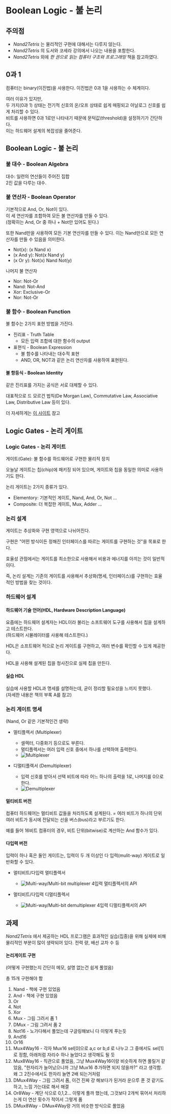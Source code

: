 # Boolean Logic - 불 논리

## 주의점
- _Nand2Tetris_ 는 물리적인 구현에 대해서는 다루지 않는다.
- _Nand2Tetris_ 의 도서와 코세라 강의에서 나오는 내용을 포함한다.
- _Nand2Tetris_ 외에 _한 권으로 읽는 컴퓨터 구조와 프로그래밍_ 책을 참고하였다.


## 0과 1

컴퓨터는 binary(이진법)을 사용한다.
이진법은 0과 1을 사용하는 수 체계이다.

여러 이유가 있지만,   
두 가지(0과 1) 상태는 전기적 신호의 온/오프 상태로 쉽게 매핑되고 아날로그 신호를 쉽게 처리할 수 있다.   
비트를 사용하면 0과 1로만 나타내기 때문에 문턱값(threshold)을 설정하기가 간단하다.   
이는 하드웨어 설계의 복잡성을 줄어준다.

## Boolean Logic - 불 논리

### 불 대수 - Boolean Algebra
대수: 일련의 연산들이 주어진 집합  
2진 값을 다루는 대수.  

###  불 연산자 - Boolean Operator

기본적으로 And, Or, Not이 있다.  
이 세 연산자를 조합하여 모든 불 연산자를 만들 수 있다.   
(정확히는 And, Or 중 하나 + Not만 있어도 된다.)

또한 Nand만을 사용하여 모든 기본 연산자를 만들 수 있다. 이는 Nand만으로 모든 연산자를 만들 수 있음을 의미한다.
- Not(x): (x Nand x)
- (x And y): Not(x Nand y)
- (x Or y): Not(x) Nand Not(y)

나머지 불 연산자
- Nor: Not-Or
- Nand: Not-And
- Xor: Exclusive-Or
- Nor: Not-Or


###  불 함수 - Boolean Function

불 함수는 2가지 표현 방법을 가진다.
- 진리표 - Truth Table
    - 모든 입력 조합에 대한 함수의 output
- 표현식 - Boolean Expression
    - 불 함수를 나타내는 대수적 표현
    - AND, OR, NOT과 같은 논리 연산자를 사용하여 표현된다.

#### 불 항등식 - Boolean Identity

같은 진리표를 가지는 공식은 서로 대체할 수 있다.

대표적으로 드 모르건 법칙(De Morgan Law), Commutative Law, Associative Law, Distributive Law 등이 있다.

더 자세하게는 [이 사이트](https://www.allaboutcircuits.com/technical-articles/boolean-identities/) 참고


## Logic Gates - 논리 게이트

### Logic Gates - 논리 게이트

게이트(Gate): 불 함수를 하드웨어로 구현한 물리적 장치

오늘날 게이트는 칩(chip)에 패키징 되어 있으며, 게이트와 칩을 동일한 의미로 사용하기도 한다.

논리 게이트는 2가지 종류가 있다.
- Elementory: 기본적인 게이트, Nand, And, Or, Not ...
- Composite: 더 복잡한 게이트, Mux, Adder ...

### 논리 설계

게이트는 추상화와 구현 영역으로 나뉘어진다.

구현은 "어떤 방식이든 정해진 인터페이스를 따르는 게이트를 구현하는 것"을 목표로 한다.

효율성 관점에서는 게이트를 최소한으로 사용해서 비용과 에너지를 아끼는 것이 일반적이다.

즉, 논리 설계는 기존의 게이트를 사용해서 추상화(명세, 인터페이스)를 구현하는 효율적인 방법을 찾는 것이다.

### 하드웨어 설계

#### 하드웨어 기술 언어(HDL, Hardware Description Language)

요즘에는 하드웨어 설계자는 HDL이라 불리는 소프트웨어 도구를 사용해서 칩을 설계하고 테스트한다.  
(하드웨어 시뮬레이터를 사용해 테스트한다.)

HDL은 소프트웨어 적으로 논리 게이트를 구현하고, 여러 변수를 확인할 수 있게 제공한다.

HDL을 사용해 설계된 칩을 청사진으로 실제 칩을 만든다.

#### 실습 HDL

실습에 사용할 HDL과 명세를 설명하는데, 굳이 정리할 필요성을 느끼지 못했다.  
(자세한 내용은 책의 부록 A를 참고)

### 논리 게이트 명세

(Nand, Or 같은 기본적인건 생략)

- 멀티플렉서 (Multiplexer)
    - 셀렉터, 다중화기 등으로도 부른다.
    - 멀티플렉서는 여러 입력 신호 중에서 하나를 선택하여 출력한다.
    - ![Multiplexer](./ysj_imgs/Multiplexer.png)


- 디멀티플렉서 (Demultiplexer)
    - 입력 신호를 받아서 선택 비트에 따라 어느 하나의 출력을 1로, 나머지를 0으로 한다.
    - ![Demultiplexer](./ysj_imgs/Demultiplexer.png)

#### 멀티비트 버전

컴퓨터 하드웨어는 멀티비트 값들을 처리하도록 설계된다. = 여러 비트가 하나의 단위  
여러 비트가 동시에 전달되는 선을 버스(bus)라고 부르기도 한다.

예를 들어 16비트 컴퓨터의 경우, 비트 단위(bitwise)로 계산하는 And 함수가 있다.

#### 다입력 버전

입력이 하나 혹은 둘인 게이트는, 입력이 두 개 이상인 다 입력(mulit-way) 게이트로 일반화할 수 있다.

- 멀티비트/다입력 멀티플렉서
    - ![Multi-way/Multi-bit multiplexer](./ysj_imgs/Multi-way_Multi-bit%20multiplexer.png)
    4입력 멀티플렉서의 API

- 멀티비트/다입력 디멀티플렉서
    - ![Multi-way/Multi-bit demultiplexer](./ysj_imgs/Multi-way_Multi-bit%20demultiplexer.png)
    4입력 디멀티플렉서의 API

## 과제

_Nand2Tetris_ 에서 제공하는 HDL 프로그램은 효과적인 실습(집중)을 위해 실제에 비해 물리적인 부분이 많이 생략되어 있다. 전력 량, 배선 교차 수 등

#### 논리게이트 구현
(어떻게 구현했는지 간단히 메모, 설명 없는건 쉽게 풀었음)


총 15개 구현해야 함

1. Nand - 책에 구현 있었음
2. And - 책에 구현 있었음
3. Or
4. Not
5. Xor
6. Mux - 그림 그려서 품 1
7. DMux -  그림 그려서 품 2
8. Not16 - 노가다해서 풀었는데 구글링해보니 다 이렇게 푸는듯
9. And16
10. Or16
11. Mux4Way16 - 각자 Mux16 sel[0]으로 a,c or b,d 로 나누고 그 중에서도 sel[1]로 정함, 아래처럼 자리수 하나 늘었다고 생각해도 될 듯
12. Mux8Way16 - 직관으로 풀었음, 그냥 Mux4Way16이랑 비슷하게 하면 풀릴거 같았음, "한자리가 늘어났으니까 그냥 Mux16 추가하면 되지 않을까?" 라고 생각함. 왜 그 2진수에서도 한자리 늘면 2배 되는거처럼
13. DMux4Way - 그림 그려서 품, 이건 진짜 걍 해보다가 된거라 운으루 푼 것 같기도 하고, 느낌 가는대로 해서 해결
14. Or8Way - 계단 식으로 0,1,2… 이렇게 풀까 했는데, 그것보다 2개씩 묶어서 처리하는게 더 연산 횟수가 적어서 그렇게 품
15. DMux8Way - DMux4Way랑 거의 비슷한 방식으로 풀었음
